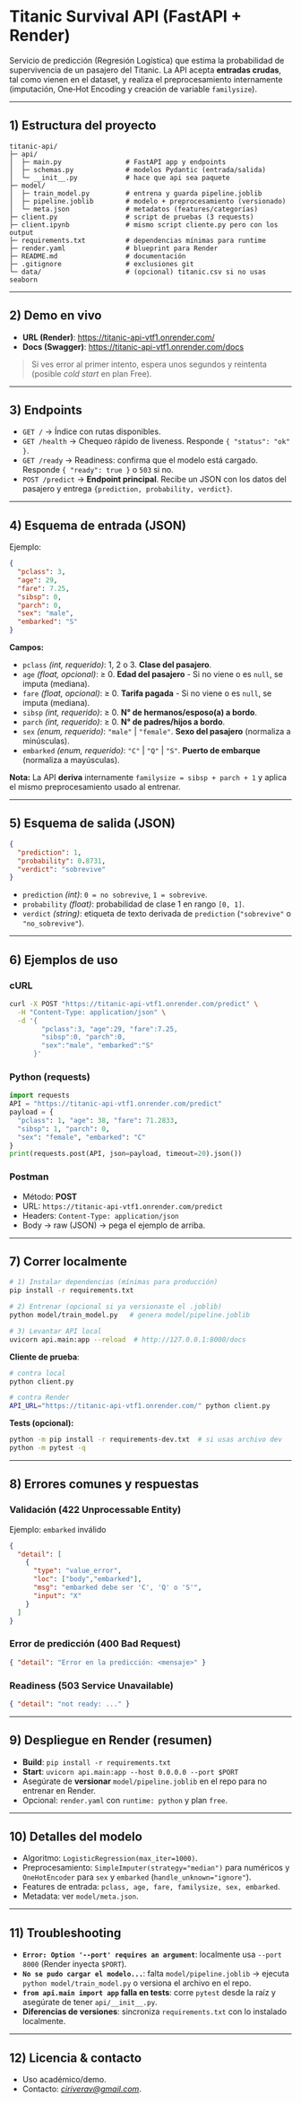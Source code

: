 # Titanic Survival API (FastAPI + Render)
Servicio de predicción (Regresión Logística) que estima la probabilidad de supervivencia de un pasajero del Titanic. La API acepta **entradas crudas**, tal como vienen en el dataset, y realiza el preprocesamiento internamente (imputación, One‑Hot Encoding y creación de variable `familysize`).

---
## 1) Estructura del proyecto
```
titanic-api/
├─ api/
│  ├─ main.py                # FastAPI app y endpoints
│  ├─ schemas.py             # modelos Pydantic (entrada/salida)
│  └─ __init__.py            # hace que api sea paquete
├─ model/
│  ├─ train_model.py         # entrena y guarda pipeline.joblib
│  ├─ pipeline.joblib        # modelo + preprocesamiento (versionado)
│  └─ meta.json              # metadatos (features/categorías)
├─ client.py                 # script de pruebas (3 requests)
├─ client.ipynb              # mismo script cliente.py pero con los output
├─ requirements.txt          # dependencias mínimas para runtime
├─ render.yaml               # blueprint para Render
├─ README.md                 # documentación
├─ .gitignore                # exclusiones git
└─ data/                     # (opcional) titanic.csv si no usas seaborn
```
---
## 2) Demo en vivo
- **URL (Render)**: https://titanic-api-vtf1.onrender.com/
- **Docs (Swagger)**: https://titanic-api-vtf1.onrender.com/docs

> Si ves error al primer intento, espera unos segundos y reintenta (posible *cold start* en plan Free).

---
## 3) Endpoints
- `GET /` → Índice con rutas disponibles.
- `GET /health` → Chequeo rápido de liveness. Responde `{ "status": "ok" }`.
- `GET /ready` → Readiness: confirma que el modelo está cargado. Responde `{ "ready": true }` o `503` si no.
- `POST /predict` → **Endpoint principal**. Recibe un JSON con los datos del pasajero y entrega `{prediction, probability, verdict}`.

---
## 4) Esquema de entrada (JSON)
Ejemplo:
```json
{
  "pclass": 3,
  "age": 29,
  "fare": 7.25,
  "sibsp": 0,
  "parch": 0,
  "sex": "male",
  "embarked": "S"
}
```
**Campos:**
- `pclass` *(int, requerido)*: 1, 2 o 3. **Clase del pasajero**.
- `age` *(float, opcional)*: ≥ 0. **Edad del pasajero** - Si no viene o es `null`, se imputa (mediana).
- `fare` *(float, opcional)*: ≥ 0. **Tarifa pagada** - Si no viene o es `null`, se imputa (mediana).
- `sibsp` *(int, requerido)*: ≥ 0. **N° de hermanos/esposo(a) a bordo**.
- `parch` *(int, requerido)*: ≥ 0. **N° de padres/hijos a bordo**.
- `sex` *(enum, requerido)*: `"male"` | `"female"`. **Sexo del pasajero** (normaliza a minúsculas).
- `embarked` *(enum, requerido)*: `"C"` | `"Q"` | `"S"`. **Puerto de embarque** (normaliza a mayúsculas).

**Nota:** La API **deriva** internamente `familysize = sibsp + parch + 1` y aplica el mismo preprocesamiento usado al entrenar.

---
## 5) Esquema de salida (JSON)
```json
{
  "prediction": 1,
  "probability": 0.8731,
  "verdict": "sobrevive"
}
```
- `prediction` *(int)*: `0 = no sobrevive`, `1 = sobrevive`.
- `probability` *(float)*: probabilidad de clase 1 en rango `[0, 1]`.
- `verdict` *(string)*: etiqueta de texto derivada de `prediction` (`"sobrevive"` o `"no_sobrevive"`).
---
## 6) Ejemplos de uso
### cURL
```bash
curl -X POST "https://titanic-api-vtf1.onrender.com/predict" \
  -H "Content-Type: application/json" \
  -d '{
        "pclass":3, "age":29, "fare":7.25,
        "sibsp":0, "parch":0,
        "sex":"male", "embarked":"S"
      }'
```

### Python (requests)
```python
import requests
API = "https://titanic-api-vtf1.onrender.com/predict"
payload = {
  "pclass": 1, "age": 38, "fare": 71.2833,
  "sibsp": 1, "parch": 0,
  "sex": "female", "embarked": "C"
}
print(requests.post(API, json=payload, timeout=20).json())
```

### Postman
- Método: **POST**
- URL: `https://titanic-api-vtf1.onrender.com/predict`
- Headers: `Content-Type: application/json`
- Body → raw (JSON) → pega el ejemplo de arriba.

---
## 7) Correr localmente
```bash
# 1) Instalar dependencias (mínimas para producción)
pip install -r requirements.txt

# 2) Entrenar (opcional si ya versionaste el .joblib)
python model/train_model.py   # genera model/pipeline.joblib

# 3) Levantar API local
uvicorn api.main:app --reload  # http://127.0.0.1:8000/docs
```
**Cliente de prueba**:
```bash
# contra local
python client.py

# contra Render
API_URL="https://titanic-api-vtf1.onrender.com/" python client.py
```

**Tests (opcional):**
```bash
python -m pip install -r requirements-dev.txt  # si usas archivo dev
python -m pytest -q
```

---
## 8) Errores comunes y respuestas
### Validación (422 Unprocessable Entity)
Ejemplo: `embarked` inválido
```json
{
  "detail": [
    {
      "type": "value_error",
      "loc": ["body","embarked"],
      "msg": "embarked debe ser 'C', 'Q' o 'S'",
      "input": "X"
    }
  ]
}
```
### Error de predicción (400 Bad Request)
```json
{ "detail": "Error en la predicción: <mensaje>" }
```
### Readiness (503 Service Unavailable)
```json
{ "detail": "not ready: ..." }
```

---
## 9) Despliegue en Render (resumen)
- **Build**: `pip install -r requirements.txt`
- **Start**: `uvicorn api.main:app --host 0.0.0.0 --port $PORT`
- Asegúrate de **versionar** `model/pipeline.joblib` en el repo para no entrenar en Render.
- Opcional: `render.yaml` con `runtime: python` y plan `free`.

---
## 10) Detalles del modelo
- Algoritmo: `LogisticRegression(max_iter=1000)`.
- Preprocesamiento: `SimpleImputer(strategy="median")` para numéricos y `OneHotEncoder` para `sex` y `embarked` (`handle_unknown="ignore"`).
- Features de entrada: `pclass, age, fare, familysize, sex, embarked`.
- Metadata: ver `model/meta.json`.

---
## 11) Troubleshooting
- **`Error: Option '--port' requires an argument`**: localmente usa `--port 8000` (Render inyecta `$PORT`).
- **`No se pudo cargar el modelo...`**: falta `model/pipeline.joblib` → ejecuta `python model/train_model.py` o versiona el archivo en el repo.
- **`from api.main import app` falla en tests**: corre `pytest` desde la raíz y asegúrate de tener `api/__init__.py`.
- **Diferencias de versiones**: sincroniza `requirements.txt` con lo instalado localmente.

---
## 12) Licencia & contacto
- Uso académico/demo.
- Contacto: *ciriverav@gmail.com*.